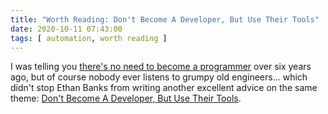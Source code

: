 ```yaml
---
title: "Worth Reading: Don't Become A Developer, But Use Their Tools"
date: 2020-10-11 07:43:00
tags: [ automation, worth reading ]
---
```

I was telling you [there's no need to become a programmer](/2014/06/will-network-engineers-become/) over six years ago, but of course nobody ever listens to grumpy old engineers... which didn't stop Ethan Banks from writing another excellent advice on the same theme: [Don't Become A Developer, But Use Their Tools](https://packetpushers.net/dont-become-a-developer-but-use-their-tools/).
